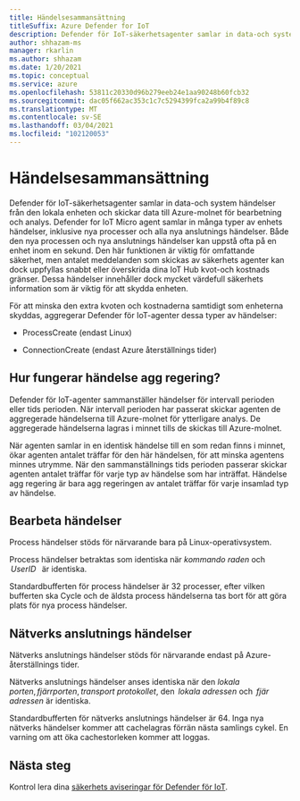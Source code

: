 ```yaml
---
title: Händelsesammansättning
titleSuffix: Azure Defender for IoT
description: Defender för IoT-säkerhetsagenter samlar in data-och system händelser från den lokala enheten och skickar data till Azure-molnet för bearbetning och analys.
author: shhazam-ms
manager: rkarlin
ms.author: shhazam
ms.date: 1/20/2021
ms.topic: conceptual
ms.service: azure
ms.openlocfilehash: 53811c20330d96b279eeb24e1aa90248b60fcb32
ms.sourcegitcommit: dac05f662ac353c1c7c5294399fca2a99b4f89c8
ms.translationtype: MT
ms.contentlocale: sv-SE
ms.lasthandoff: 03/04/2021
ms.locfileid: "102120053"
---
```

# <a name="event-aggregation"></a>Händelsesammansättning 

Defender för IoT-säkerhetsagenter samlar in data-och system händelser från den lokala enheten och skickar data till Azure-molnet för bearbetning och analys. Defender for IoT Micro agent samlar in många typer av enhets händelser, inklusive nya processer och alla nya anslutnings händelser. Både den nya processen och nya anslutnings händelser kan uppstå ofta på en enhet inom en sekund. Den här funktionen är viktig för omfattande säkerhet, men antalet meddelanden som skickas av säkerhets agenter kan dock uppfyllas snabbt eller överskrida dina IoT Hub kvot-och kostnads gränser. Dessa händelser innehåller dock mycket värdefull säkerhets information som är viktig för att skydda enheten. 

För att minska den extra kvoten och kostnaderna samtidigt som enheterna skyddas, aggregerar Defender för IoT-agenter dessa typer av händelser: 

- ProcessCreate (endast Linux) 

- ConnectionCreate (endast Azure återställnings tider) 

## <a name="how-does-event-aggregation-work"></a>Hur fungerar händelse agg regering? 

Defender för IoT-agenter sammanställer händelser för intervall perioden eller tids perioden. När intervall perioden har passerat skickar agenten de aggregerade händelserna till Azure-molnet för ytterligare analys. De aggregerade händelserna lagras i minnet tills de skickas till Azure-molnet. 

När agenten samlar in en identisk händelse till en som redan finns i minnet, ökar agenten antalet träffar för den här händelsen, för att minska agentens minnes utrymme. När den sammanställnings tids perioden passerar skickar agenten antalet träffar för varje typ av händelse som har inträffat. Händelse agg regering är bara agg regeringen av antalet träffar för varje insamlad typ av händelse. 

## <a name="process-events"></a>Bearbeta händelser 

Process händelser stöds för närvarande bara på Linux-operativsystem. 

Process händelser betraktas som identiska när *kommando raden* och  *UserID*   är identiska. 

Standardbufferten för process händelser är 32 processer, efter vilken bufferten ska Cycle och de äldsta process händelserna tas bort för att göra plats för nya process händelser.  

## <a name="network-connection-events"></a>Nätverks anslutnings händelser 

Nätverks anslutnings händelser stöds för närvarande endast på Azure-återställnings tider. 

Nätverks anslutnings händelser anses identiska när den *lokala porten*, *fjärrporten*, *transport protokollet*, den  *lokala adressen* och  *fjär adressen* är identiska. 

Standardbufferten för nätverks anslutnings händelser är 64. Inga nya nätverks händelser kommer att cachelagras förrän nästa samlings cykel. En varning om att öka cachestorleken kommer att loggas.

## <a name="next-steps"></a>Nästa steg

Kontrol lera dina [säkerhets aviseringar för Defender för IoT](concept-security-alerts.md).
